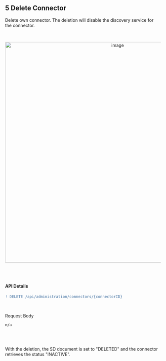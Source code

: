 ## 5 Delete Connector

Delete own connector. The deletion will disable the discovery service for the connector.

<br>

<p align="center">
<img width="712" alt="image" src="https://user-images.githubusercontent.com/94133633/219899187-f6e08c5a-5c6a-4e0b-bc5d-ab171c76ec48.png">
</p>

<br>
<br>

#### API Details

```diff
! DELETE /api/administration/connectors/{connectorID}
```

<br>

Request Body

    n/a

<br>
<br>

With the deletion, the SD document is set to "DELETED" and the connector retrieves the status "INACTIVE".

<br>
<br>

